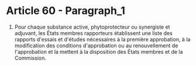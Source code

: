 # Article 60 - Paragraph_1

1. Pour chaque substance active, phytoprotecteur ou synergiste et adjuvant, les États membres rapporteurs établissent une liste des rapports d'essais et d'études nécessaires à la première approbation, à la modification des conditions d'approbation ou au renouvellement de l'approbation et la mettent à la disposition des États membres et de la Commission.